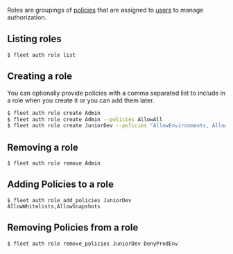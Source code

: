 Roles are groupings of [policies](/how-to/manage-policies) that are assigned to [users](/how-to/manage-users) to manage authorization.

Listing roles
----

```
$ fleet auth role list
```

Creating a role
----

You can optionally provide policies with a comma separated list to include in a role when you create it or you can add them later.

```bash
$ fleet auth role create Admin
$ fleet auth role create Admin --policies AllowAll
$ fleet auth role create JuniorDev --policies "AllowEnvironments, AllowReleases, DenyProdEnv"
```

Removing a role
----

```
$ fleet auth role remove Admin
```

Adding Policies to a role
----

```
$ fleet auth role add_policies JuniorDev AllowWhitelists,AllowSnapshots
```

Removing Policies from a role
----

```
$ fleet auth role remove_policies JuniorDev DenyProdEnv
```
